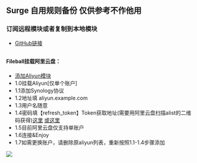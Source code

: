 ## Surge 自用规则备份 仅供参考不作他用
### 订阅远程模块或者复制到本地模块
* [GitHub链接](https://github.com/Keywos/Rule)
##
#### Fileball挂载阿里云盘：
* [添加Aliyun模块](https://raw.githubusercontent.com/Keywos/Rule/main/module/Fileball_aliyun.sgmodule)
* 1.0挂载Aliyun[仅单个账户]
* 1.1添加Synology协议
* 1.2地址填 aliyun.example.com
* 1.3用户名随意
* 1.4密码填【refresh_token】Token获取地址(需要用阿里云盘扫描alist的二维码获得)[这里]( https://alist-doc.nn.ci/docs/driver/aliyundrive ) [或这里](https://alist.nn.ci/zh/guide/drivers/aliyundrive.html)
* 1.5目前阿里云盘仅支持单账户
* 1.6连接&Enjoy
* 1.7如需更换账户，请删除原aliyun列表，重新按照1.1-1.4步骤添加

![](http://profile-counter.glitch.me/keywos/count.svg)  
